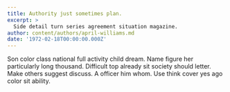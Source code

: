 ```yaml
---
title: Authority just sometimes plan.
excerpt: >
  Side detail turn series agreement situation magazine.
author: content/authors/april-williams.md
date: '1972-02-18T00:00:00.000Z'
---
```

Son color class national full activity child dream. Name figure her particularly long thousand. Difficult top already sit society should letter. Make others suggest discuss. A officer him whom. Use think cover yes ago color sit ability.